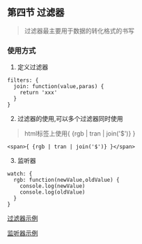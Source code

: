 ## 第四节 过滤器
> 过滤器最主要用于数据的转化格式的书写

### 使用方式
1. 定义过滤器
~~~
filters: {
  join: function(value,paras) {
    return 'xxx'
  }
}
~~~

2. 过滤器的使用,可以多个过滤器同时使用
> html标签上使用\{ \{rgb \| tran \| join\(\'$\'\)\} \}
~~~
<span>{ {rgb | tran | join('$')} }</span>
~~~  

3. 监听器
~~~
watch: {
  rgb: function(newValue,oldValue) {
    console.log(newValue)
    console.log(oldValue)
  }
}
~~~

[过滤器示例](./4-rate-1.html)

[监听器示例](./4-rate-2.html)
